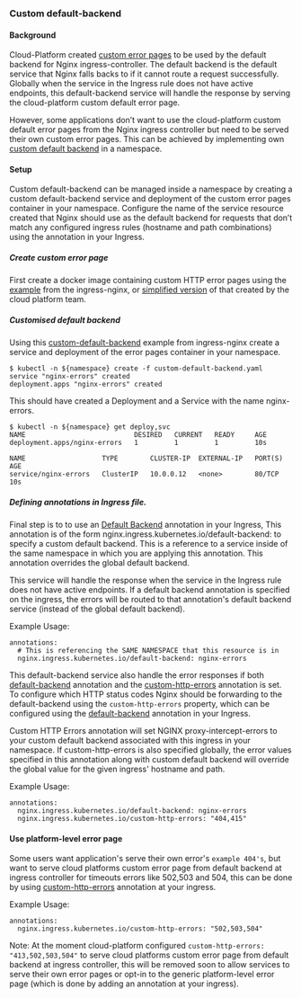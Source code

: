 ### Custom default-backend

#### Background

Cloud-Platform created [custom error pages][cloud-platform-custom-error-pages] to be used by the default backend for Nginx ingress-controller. The default backend is the default service that Nginx falls backs to if it cannot route a request successfully. Globally when the service in the Ingress rule does not have active endpoints, this default-backend service will handle the response by serving the cloud-platform custom default error page.

However, some applications don’t want to use the cloud-platform custom default error pages from the Nginx ingress controller but need to be served their own custom error pages. This can be achieved by implementing own [custom default backend][customized-default-backend] in a namespace.

#### Setup

Custom default-backend can be managed inside a namespace by creating a custom default-backend service and deployment of the custom error pages container in your namespace. Configure the name of the service resource created that Nginx should use as the default backend for requests that don’t match any configured ingress rules (hostname and path combinations) using the annotation in your Ingress.

##### Create custom error page
First create a docker image containing custom HTTP error pages using the [example][ingress-nginx-custom-error-pages] from the ingress-nginx, or [simplified version][cloud-platform-custom-error-pages] of that created by the cloud platform team.

##### Customised default backend
Using this [custom-default-backend][customized-default-backend] example from ingress-nginx create a service and deployment of the error pages container in your namespace.

```
$ kubectl -n ${namespace} create -f custom-default-backend.yaml
service "nginx-errors" created
deployment.apps "nginx-errors" created
```

This should have created a Deployment and a Service with the name nginx-errors.

```
$ kubectl -n ${namespace} get deploy,svc
NAME                           DESIRED   CURRENT   READY     AGE
deployment.apps/nginx-errors   1         1         1         10s

NAME                   TYPE        CLUSTER-IP  EXTERNAL-IP   PORT(S)   AGE
service/nginx-errors   ClusterIP   10.0.0.12   <none>        80/TCP    10s
```

##### Defining annotations in Ingress file.

Final step is to to use an [Default Backend][default-backend-annotation] annotation in your Ingress, This annotation is of the form nginx.ingress.kubernetes.io/default-backend: <svc name> to specify a custom default backend. This <svc name> is a reference to a service inside of the same namespace in which you are applying this annotation. This annotation overrides the global default backend.

This service will handle the response when the service in the Ingress rule does not have active endpoints. If a default backend annotation is specified on the ingress, the errors will be routed to that annotation's default backend service (instead of the global default backend).

Example Usage:
```
annotations:
  # This is referencing the SAME NAMESPACE that this resource is in
  nginx.ingress.kubernetes.io/default-backend: nginx-errors
```

This default-backend service also handle the error responses if both [default-backend][default-backend-annotation] annotation and the [custom-http-errors][custom-http-error-annotation] annotation is set. To configure which HTTP status codes Nginx should be forwarding to the default-backend using the `custom-http-errors` property, which can be configured using the [default-backend][default-backend-annotation] annotation in your Ingress.

Custom HTTP Errors annotation will set NGINX proxy-intercept-errors to your custom default backend associated with this ingress in your namespace. If custom-http-errors is also specified globally, the error values specified in this annotation along with custom default backend will override the global value for the given ingress' hostname and path.

Example Usage:

```
annotations:
  nginx.ingress.kubernetes.io/default-backend: nginx-errors
  nginx.ingress.kubernetes.io/custom-http-errors: "404,415"
```

#### Use platform-level error page

Some users want application's serve their own error's `example 404's`, but want to serve cloud platforms custom error page from default backend at ingress controller for timeouts errors like 502,503 and 504, this can be done by using [custom-http-errors][custom-http-error-annotation] annotation at your ingress.

Example Usage:

```
annotations:
  nginx.ingress.kubernetes.io/custom-http-errors: "502,503,504"
```

Note: At the moment cloud-platform configured `custom-http-errors: "413,502,503,504"` to serve cloud platforms custom error page from default backend at ingress controller, this will be removed soon to allow services to serve their own error pages or opt-in to the generic platform-level error page (which is done by adding an annotation at your ingress).

[cloud-platform-custom-error-pages]: https://github.com/ministryofjustice/cloud-platform-custom-error-pages
[customized-default-backend]: https://github.com/kubernetes/ingress-nginx/tree/master/docs/examples/customization/custom-errors#customized-default-backend
[ingress-nginx-custom-error-pages]: https://github.com/kubernetes/ingress-nginx/tree/master/images/custom-error-pages#custom-error-pages
[default-backend-annotation]: https://kubernetes.github.io/ingress-nginx/user-guide/nginx-configuration/annotations/#default-backend
[custom-http-error-annotation]: https://kubernetes.github.io/ingress-nginx/user-guide/nginx-configuration/annotations/#custom-http-errors
